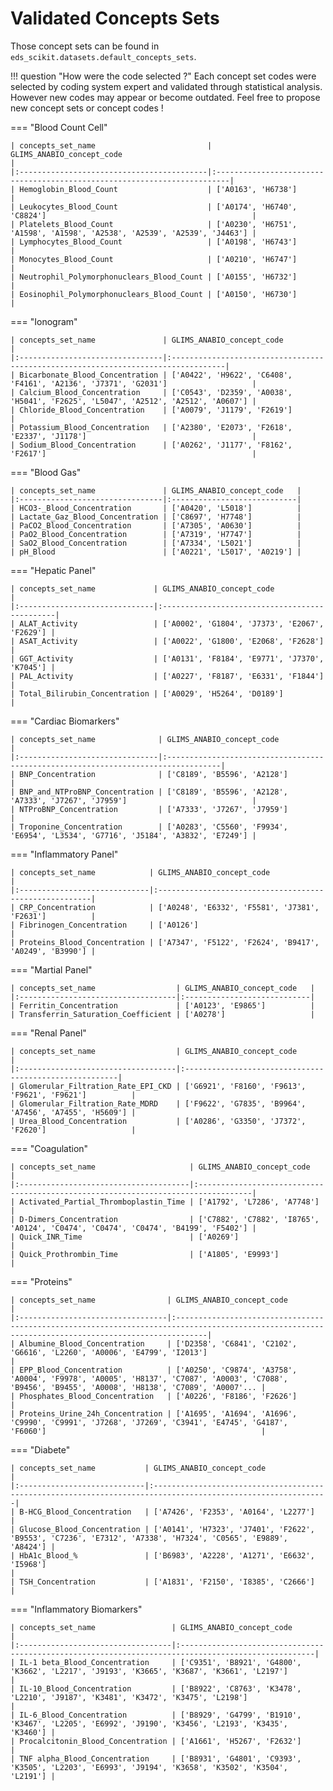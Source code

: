 # Validated Concepts Sets

Those concept sets can be found in `eds_scikit.datasets.default_concepts_sets`.

!!! question "How were the code selected ?"
      Each concept set codes were selected by coding system expert and validated through statistical analysis. However new codes may appear or become outdated. Feel free to propose new concept sets or concept codes !

=== "Blood Count Cell"

    | concepts_set_name                         | GLIMS_ANABIO_concept_code                                                |
    |:------------------------------------------|:-------------------------------------------------------------------------|
    | Hemoglobin_Blood_Count                    | ['A0163', 'H6738']                                                       |
    | Leukocytes_Blood_Count                    | ['A0174', 'H6740', 'C8824']                                              |
    | Platelets_Blood_Count                     | ['A0230', 'H6751', 'A1598', 'A1598', 'A2538', 'A2539', 'A2539', 'J4463'] |
    | Lymphocytes_Blood_Count                   | ['A0198', 'H6743']                                                       |
    | Monocytes_Blood_Count                     | ['A0210', 'H6747']                                                       |
    | Neutrophil_Polymorphonuclears_Blood_Count | ['A0155', 'H6732']                                                       |
    | Eosinophil_Polymorphonuclears_Blood_Count | ['A0150', 'H6730']                                                       |

=== "Ionogram"

    | concepts_set_name               | GLIMS_ANABIO_concept_code                                                         |
    |:--------------------------------|:----------------------------------------------------------------------------------|
    | Bicarbonate_Blood_Concentration | ['A0422', 'H9622', 'C6408', 'F4161', 'A2136', 'J7371', 'G2031']                   |
    | Calcium_Blood_Concentration     | ['C0543', 'D2359', 'A0038', 'H5041', 'F2625', 'L5047', 'A2512', 'A2512', 'A0607'] |
    | Chloride_Blood_Concentration    | ['A0079', 'J1179', 'F2619']                                                       |
    | Potassium_Blood_Concentration   | ['A2380', 'E2073', 'F2618', 'E2337', 'J1178']                                     |
    | Sodium_Blood_Concentration      | ['A0262', 'J1177', 'F8162', 'F2617']                                              |

=== "Blood Gas"

    | concepts_set_name               | GLIMS_ANABIO_concept_code   |
    |:--------------------------------|:----------------------------|
    | HCO3-_Blood_Concentration       | ['A0420', 'L5018']          |
    | Lactate_Gaz_Blood_Concentration | ['C8697', 'H7748']          |
    | PaCO2_Blood_Concentration       | ['A7305', 'A0630']          |
    | PaO2_Blood_Concentration        | ['A7319', 'H7747']          |
    | SaO2_Blood_Concentration        | ['A7334', 'L5021']          |
    | pH_Blood                        | ['A0221', 'L5017', 'A0219'] |

=== "Hepatic Panel"

    | concepts_set_name             | GLIMS_ANABIO_concept_code                     |
    |:------------------------------|:----------------------------------------------|
    | ALAT_Activity                 | ['A0002', 'G1804', 'J7373', 'E2067', 'F2629'] |
    | ASAT_Activity                 | ['A0022', 'G1800', 'E2068', 'F2628']          |
    | GGT_Activity                  | ['A0131', 'F8184', 'E9771', 'J7370', 'K7045'] |
    | PAL_Activity                  | ['A0227', 'F8187', 'E6331', 'F1844']          |
    | Total_Bilirubin_Concentration | ['A0029', 'H5264', 'D0189']                   |

=== "Cardiac Biomarkers"

    | concepts_set_name              | GLIMS_ANABIO_concept_code                                                         |
    |:-------------------------------|:----------------------------------------------------------------------------------|
    | BNP_Concentration              | ['C8189', 'B5596', 'A2128']                                                       |
    | BNP_and_NTProBNP_Concentration | ['C8189', 'B5596', 'A2128', 'A7333', 'J7267', 'J7959']                            |
    | NTProBNP_Concentration         | ['A7333', 'J7267', 'J7959']                                                       |
    | Troponine_Concentration        | ['A0283', 'C5560', 'F9934', 'E6954', 'L3534', 'G7716', 'J5184', 'A3832', 'E7249'] |
                                                                                          
=== "Inflammatory Panel"
    
    | concepts_set_name            | GLIMS_ANABIO_concept_code                              |
    |:-----------------------------|:-------------------------------------------------------|
    | CRP_Concentration            | ['A0248', 'E6332', 'F5581', 'J7381', 'F2631']          |
    | Fibrinogen_Concentration     | ['A0126']                                              |
    | Proteins_Blood_Concentration | ['A7347', 'F5122', 'F2624', 'B9417', 'A0249', 'B3990'] |
                                                                                              
=== "Martial Panel"

    | concepts_set_name                  | GLIMS_ANABIO_concept_code   |
    |:-----------------------------------|:----------------------------|
    | Ferritin_Concentration             | ['A0123', 'E9865']          |
    | Transferrin_Saturation_Coefficient | ['A0278']                   |
                                                 
=== "Renal Panel"

    | concepts_set_name                  | GLIMS_ANABIO_concept_code                              |
    |:-----------------------------------|:-------------------------------------------------------|
    | Glomerular_Filtration_Rate_EPI_CKD | ['G6921', 'F8160', 'F9613', 'F9621', 'F9621']          |
    | Glomerular_Filtration_Rate_MDRD    | ['F9622', 'G7835', 'B9964', 'A7456', 'A7455', 'H5609'] |
    | Urea_Blood_Concentration           | ['A0286', 'G3350', 'J7372', 'F2620']                   |
                                           
=== "Coagulation"

    | concepts_set_name                     | GLIMS_ANABIO_concept_code                                                         |
    |:--------------------------------------|:----------------------------------------------------------------------------------|
    | Activated_Partial_Thromboplastin_Time | ['A1792', 'L7286', 'A7748']                                                       |
    | D-Dimers_Concentration                | ['C7882', 'C7882', 'I8765', 'A0124', 'C0474', 'C0474', 'C0474', 'B4199', 'F5402'] |
    | Quick_INR_Time                        | ['A0269']                                                                         |
    | Quick_Prothrombin_Time                | ['A1805', 'E9993']                                                                |
                                             
=== "Proteins"

    | concepts_set_name                | GLIMS_ANABIO_concept_code                                                                                                                          |
    |:---------------------------------|:---------------------------------------------------------------------------------------------------------------------------------------------------|
    | Albumine_Blood_Concentration     | ['D2358', 'C6841', 'C2102', 'G6616', 'L2260', 'A0006', 'E4799', 'I2013']                                                                           |
    | EPP_Blood_Concentration          | ['A0250', 'C9874', 'A3758', 'A0004', 'F9978', 'A0005', 'H8137', 'C7087', 'A0003', 'C7088', 'B9456', 'B9455', 'A0008', 'H8138', 'C7089', 'A0007'... |
    | Phosphates_Blood_Concentration   | ['A0226', 'F8186', 'F2626']                                                                                                                        |
    | Proteins_Urine_24h_Concentration | ['A1695', 'A1694', 'A1696', 'C9990', 'C9991', 'J7268', 'J7269', 'C3941', 'E4745', 'G4187', 'F6060']                                                |
                                                 
=== "Diabete"

    | concepts_set_name           | GLIMS_ANABIO_concept_code                                                                                    |
    |:----------------------------|:-------------------------------------------------------------------------------------------------------------|
    | B-HCG_Blood_Concentration   | ['A7426', 'F2353', 'A0164', 'L2277']                                                                         |
    | Glucose_Blood_Concentration | ['A0141', 'H7323', 'J7401', 'F2622', 'B9553', 'C7236', 'E7312', 'A7338', 'H7324', 'C0565', 'E9889', 'A8424'] |
    | HbA1c_Blood_%               | ['B6983', 'A2228', 'A1271', 'E6632', 'I5968']                                                                |
    | TSH_Concentration           | ['A1831', 'F2150', 'I8385', 'C2666']                                                                         |
                                                                                                                                       
=== "Inflammatory Biomarkers"

    | concepts_set_name                 | GLIMS_ANABIO_concept_code                                                                           |
    |:----------------------------------|:----------------------------------------------------------------------------------------------------|
    | IL-1 beta_Blood_Concentration     | ['C9351', 'B8921', 'G4800', 'K3662', 'L2217', 'J9193', 'K3665', 'K3687', 'K3661', 'L2197']          |
    | IL-10_Blood_Concentration         | ['B8922', 'C8763', 'K3478', 'L2210', 'J9187', 'K3481', 'K3472', 'K3475', 'L2198']                   |
    | IL-6_Blood_Concentration          | ['B8929', 'G4799', 'B1910', 'K3467', 'L2205', 'E6992', 'J9190', 'K3456', 'L2193', 'K3435', 'K3460'] |
    | Procalcitonin_Blood_Concentration | ['A1661', 'H5267', 'F2632']                                                                         |
    | TNF alpha_Blood_Concentration     | ['B8931', 'G4801', 'C9393', 'K3505', 'L2203', 'E6993', 'J9194', 'K3658', 'K3502', 'K3504', 'L2191'] |
